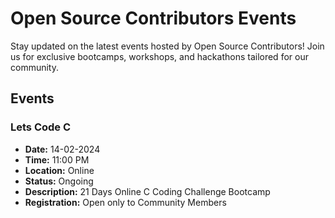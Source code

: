# Open Source Contributors Events

Stay updated on the latest events hosted by Open Source Contributors! Join us for exclusive bootcamps, workshops, and hackathons tailored for our community.

## Events

### **Lets Code C**

- **Date:** 14-02-2024
- **Time:** 11:00 PM 
- **Location:** Online
- **Status:** Ongoing
- **Description:** 21 Days Online C Coding Challenge Bootcamp 
- **Registration:** Open only to Community Members

